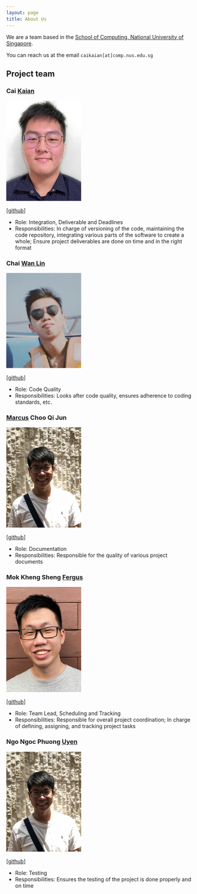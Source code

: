 ```yaml
---
layout: page
title: About Us
---
```


We are a team based in the [School of Computing, National University of Singapore](http://www.comp.nus.edu.sg).

You can reach us at the email `caikaian[at]comp.nus.edu.sg`

## Project team

### Cai <ins>Kaian</ins>

<img src="images/caipng.png" width="200px">

[[github](http://github.com/caipng)]

* Role: Integration, Deliverable and Deadlines
* Responsibilities: In charge of versioning of the code, maintaining the code repository, integrating various parts of
  the software to create a whole; Ensure project deliverables are done on time and in the right format

### Chai <ins>Wan Lin</ins>

<img src="images/chaiwanlin.png" width="200px">

[[github](http://github.com/chaiwanlin)]

* Role: Code Quality
* Responsibilities: Looks after code quality, ensures adherence to coding standards, etc.

### <ins>Marcus</ins> Choo Qi Jun

<img src="images/marcusc55.png" width="200px">

[[github](http://github.com/marcusc55)]

* Role: Documentation
* Responsibilities: Responsible for the quality of various project documents

### Mok Kheng Sheng <ins>Fergus</ins>

<img src="images/fergusmok.png" width="200px">

[[github](http://github.com/fergusmok)]

* Role: Team Lead, Scheduling and Tracking
* Responsibilities: Responsible for overall project coordination; In charge of defining, assigning, and tracking project
  tasks

### Ngo Ngoc Phuong <ins>Uyen</ins>

<img src="images/marcusc55.png" width="200px">

[[github](http://github.com/marcusc55)]

* Role: Testing
* Responsibilities: Ensures the testing of the project is done properly and on time
